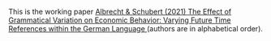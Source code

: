 This is the working paper [Albrecht & Schubert (2021) The Effect of Grammatical Variation on Economic Behavior: Varying Future Time References within the German Language ]() (authors are in alphabetical order).
